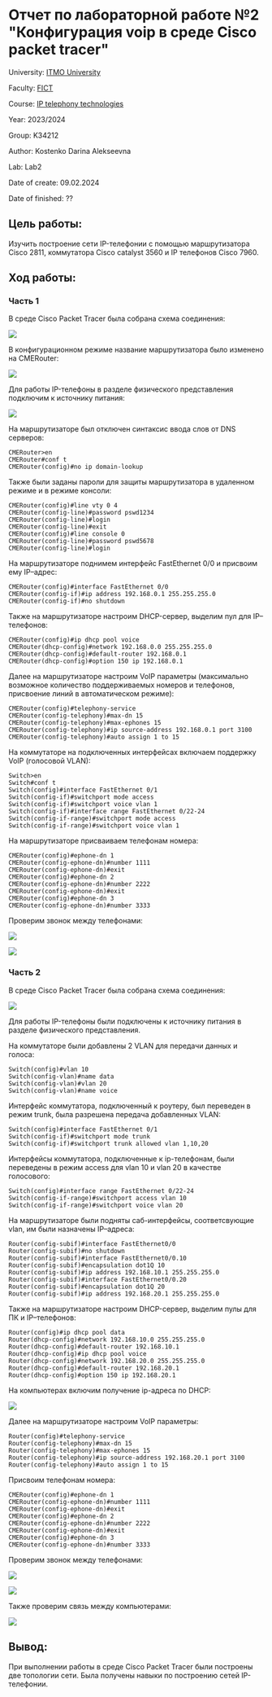 
# Отчет по лабораторной работе №2 "Конфигурация voip в среде Сisco packet tracer"
University: [ITMO University](https://itmo.ru/ru/)

Faculty: [FICT](https://fict.itmo.ru)

Course: [IP telephony technologies](https://itmo-ict-faculty.github.io/ip-telephony/)

Year: 2023/2024

Group: K34212

Author: Kostenko Darina Alekseevna

Lab: Lab2

Date of create: 09.02.2024

Date of finished: ??

## Цель работы: 

Изучить построение сети IP-телефонии с помощью маршрутизатора Cisco 2811, коммутатора Cisco catalyst 3560 и IP телефонов Cisco 7960.

## Ход работы:

### Часть 1

В среде Cisco Packet Tracer была собрана схема соединения:

![](https://github.com/kostenkoda/2023_2024-ip-telephony-k34212-kostenko_d_a/blob/main/lab2/lab2_pics/diagram1.png)

В конфигурационном режиме название маршрутизатора было изменено на CMERouter:

![](https://github.com/kostenkoda/2023_2024-ip-telephony-k34212-kostenko_d_a/blob/main/lab2/lab2_pics/router_config.png)

Для работы IP-телефоны в разделе физического предcтавления подключим к источнику питания:

![](https://github.com/kostenkoda/2023_2024-ip-telephony-k34212-kostenko_d_a/blob/main/lab2/lab2_pics/ip_phone_powerup.png)

На маршрутизаторе был отключен синтаксис ввода слов от DNS серверов:

```
CMERouter>en
CMERouter#conf t
CMERouter(config)#no ip domain-lookup
```

Также были заданы пароли для защиты маршрутизатора в удаленном режиме и в режиме консоли:

```
CMERouter(config)#line vty 0 4
CMERouter(config-line)#password pswd1234
CMERouter(config-line)#login
CMERouter(config-line)#exit
CMERouter(config)#line console 0
CMERouter(config-line)#password pswd5678
CMERouter(config-line)#login
```

На маршрутизаторе поднимем интерфейс FastEthernet 0/0 и присвоим ему IP–адрес:

```
CMERouter(config)#interface FastEthernet 0/0
CMERouter(config-if)#ip address 192.168.0.1 255.255.255.0
CMERouter(config-if)#no shutdown
```

Также на маршрутизаторе настроим DHCP-сервер, выделим пул для IP–телефонов:

```
CMERouter(config)#ip dhcp pool voice
CMERouter(dhcp-config)#network 192.168.0.0 255.255.255.0
CMERouter(dhcp-config)#default-router 192.168.0.1
CMERouter(dhcp-config)#option 150 ip 192.168.0.1
```

Далее на маршрутизаторе настроим VoIP параметры (максимально возможное количество поддерживаемых номеров и телефонов, присвоение линий в автоматическом режиме):

```
CMERouter(config)#telephony-service
CMERouter(config-telephony)#max-dn 15
CMERouter(config-telephony)#max-ephones 15
CMERouter(config-telephony)#ip source-address 192.168.0.1 port 3100
CMERouter(config-telephony)#auto assign 1 to 15
```

На коммутаторе на подключенных интерфейсах включаем поддержку VoIP (голосовой VLAN):

```
Switch>en
Switch#conf t
Switch(config)#interface FastEthernet 0/1
Switch(config-if)#switchport mode access
Switch(config-if)#switchport voice vlan 1
Switch(config-if)#interface range FastEthernet 0/22-24
Switch(config-if-range)#switchport mode access
Switch(config-if-range)#switchport voice vlan 1
```

На маршрутизаторе присваиваем телефонам номера:

```
CMERouter(config)#ephone-dn 1
CMERouter(config-ephone-dn)#number 1111
CMERouter(config-ephone-dn)#exit
CMERouter(config)#ephone-dn 2
CMERouter(config-ephone-dn)#number 2222
CMERouter(config-ephone-dn)#exit
CMERouter(config)#ephone-dn 3
CMERouter(config-ephone-dn)#number 3333
```

Проверим звонок между телефонами:

![](https://github.com/kostenkoda/2023_2024-ip-telephony-k34212-kostenko_d_a/blob/main/lab2/lab2_pics/ip_phone_check1.png)

![](https://github.com/kostenkoda/2023_2024-ip-telephony-k34212-kostenko_d_a/blob/main/lab2/lab2_pics/ip_phone_check2.png)

### Часть 2

В среде Cisco Packet Tracer была собрана схема соединения:

![](https://github.com/kostenkoda/2023_2024-ip-telephony-k34212-kostenko_d_a/blob/main/lab2/lab2_pics/diagram2.png)

Для работы IP-телефоны были подключены к источнику питания в разделе физического предcтавления.

На коммутаторе были добавлены 2 VLAN для передачи данных и голоса:

```
Switch(config)#vlan 10
Switch(config-vlan)#name data
Switch(config-vlan)#vlan 20
Switch(config-vlan)#name voice
```

Интерфейс коммутатора, подключенный к роутеру, был переведен в режим trunk, была разрешена передача добавленных VLAN:

```
Switch(config)#interface FastEthernet 0/1
Switch(config-if)#switchport mode trunk
Switch(config-if)#switchport trunk allowed vlan 1,10,20
```

Интерфейсы коммутатора, подключенные к ip-телефонам, были переведены в режим access для vlan 10 и vlan 20 в качестве голосового:

```
Switch(config)#interface range FastEthernet 0/22-24
Switch(config-if-range)#switchport access vlan 10
Switch(config-if-range)#switchport voice vlan 20
```

На маршрутизаторе были подняты саб-интерфейсы, соответсвующие vlan, им были назначены IP–адреса:

```
Router(config-subif)#interface FastEthernet0/0
Router(config-subif)#no shutdown
Router(config-subif)#interface FastEthernet0/0.10
Router(config-subif)#encapsulation dot1Q 10
Router(config-subif)#ip address 192.168.10.1 255.255.255.0
Router(config-subif)#interface FastEthernet0/0.20
Router(config-subif)#encapsulation dot1Q 20
Router(config-subif)#ip address 192.168.20.1 255.255.255.0
```

Также на маршрутизаторе настроим DHCP-сервер, выделим пулы для ПК и IP–телефонов:

```
Router(config)#ip dhcp pool data
Router(dhcp-config)#network 192.168.10.0 255.255.255.0
Router(dhcp-config)#default-router 192.168.10.1
Router(dhcp-config)#ip dhcp pool voice
Router(dhcp-config)#network 192.168.20.0 255.255.255.0
Router(dhcp-config)#default-router 192.168.20.1
Router(dhcp-config)#option 150 ip 192.168.20.1
```

На компьютерах включим получение ip-адреса по DHCP:

![](https://github.com/kostenkoda/2023_2024-ip-telephony-k34212-kostenko_d_a/blob/main/lab2/lab2_pics/pc_config.png)

Далее на маршрутизаторе настроим VoIP параметры:

```
Router(config)#telephony-service
Router(config-telephony)#max-dn 15
Router(config-telephony)#max-ephones 15
Router(config-telephony)#ip source-address 192.168.20.1 port 3100
Router(config-telephony)#auto assign 1 to 15
```

Присвоим телефонам номера:

```
CMERouter(config)#ephone-dn 1
CMERouter(config-ephone-dn)#number 1111
CMERouter(config-ephone-dn)#exit
CMERouter(config)#ephone-dn 2
CMERouter(config-ephone-dn)#number 2222
CMERouter(config-ephone-dn)#exit
CMERouter(config)#ephone-dn 3
CMERouter(config-ephone-dn)#number 3333
```

Проверим звонок между телефонами:

![](https://github.com/kostenkoda/2023_2024-ip-telephony-k34212-kostenko_d_a/blob/main/lab2/lab2_pics/ip_phone_check3.png)

![](https://github.com/kostenkoda/2023_2024-ip-telephony-k34212-kostenko_d_a/blob/main/lab2/lab2_pics/ip_phone_check4.png)

Также проверим связь между компьютерами:

![](https://github.com/kostenkoda/2023_2024-ip-telephony-k34212-kostenko_d_a/blob/main/lab2/lab2_pics/pc_check.png)

## Вывод:

При выполнении работы в среде Cisco Packet Tracer были построены две топологии сети. Была получены навыки по построению сетей IP-телефонии.

